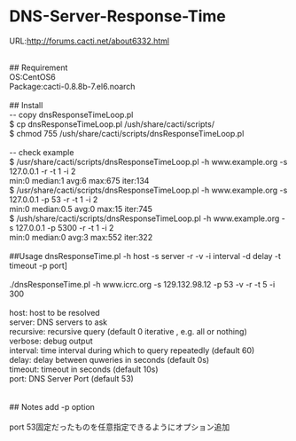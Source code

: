 # DNS-Server-Response-Time

URL:http://forums.cacti.net/about6332.html

<br>
## Requirement<br>
OS:CentOS6<br>
Package:cacti-0.8.8b-7.el6.noarch<br>
<br>
## Install<br>
-- copy dnsResponseTimeLoop.pl<br>
$ cp dnsResponseTimeLoop.pl /ush/share/cacti/scripts/<br>
$ chmod 755 /ush/share/cacti/scripts/dnsResponseTimeLoop.pl<br>
<br>
-- check example<br>
$ /usr/share/cacti/scripts/dnsResponseTimeLoop.pl -h www.example.org -s 127.0.0.1 -r -t 1 -i 2<br>
min:0 median:1 avg:6 max:675 iter:134<br>
$ /usr/share/cacti/scripts/dnsResponseTimeLoop.pl -h www.example.org -s 127.0.0.1 -p 53 -r -t 1 -i 2<br>
min:0 median:0.5 avg:0 max:15 iter:745<br>
$ /ush/share/cacti/scripts/dnsResponseTimeLoop.pl -h www.example.org -s 127.0.0.1 -p 5300 -r -t 1 -i 2<br>
min:0 median:0 avg:3 max:552 iter:322<br>
<br>
##Usage
            dnsResponseTime.pl -h host -s server -r -v -i interval -d delay -t timeout -p port]<br>
<br>
            ./dnsResponseTime.pl -h www.icrc.org  -s 129.132.98.12 -p 53 -v  -r  -t 5  -i 300<br>
<br>
            host:           host to be resolved<br>
            server:         DNS servers to ask<br>
            recursive:      recursive query (default 0 iterative , e.g. all or nothing)<br>
            verbose:        debug output<br>
            interval:       time interval during which to query repeatedly (default 60)<br>
            delay:          delay between quweries in seconds (default 0s)<br>
            timeout:        timeout in seconds (default 10s)<br>
            port:           DNS Server Port (default 53)<br>
<br>
<br>
## Notes
 add -p option<br>
 <br>
 port 53固定だったものを任意指定できるようにオプション追加<br>

